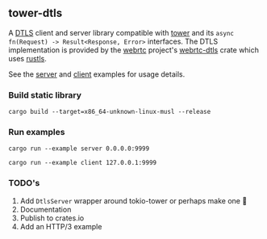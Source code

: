 
## tower-dtls 

A [DTLS](https://en.wikipedia.org/wiki/Datagram_Transport_Layer_Security) client and server library 
compatible with [tower](https://github.com/tower-rs/tower) and its `async fn(Request) -> Result<Response, Error>` interfaces. 
The DTLS implementation is provided by the [webrtc](https://github.com/webrtc-rs/webrtc) 
project's [webrtc-dtls](https://crates.io/crates/webrtc-dtls) crate which uses [rustls](https://github.com/rustls/rustls).

See the [server](./examples/server.rs) and [client](./examples/client.rs) examples for usage details. 

### Build static library
```shell
cargo build --target=x86_64-unknown-linux-musl --release
```

### Run examples
```shell
cargo run --example server 0.0.0.0:9999
```

```shell
cargo run --example client 127.0.0.1:9999
```

### TODO's
1. Add `DtlsServer` wrapper around tokio-tower or perhaps make one 🤔
1. Documentation
1. Publish to crates.io
1. Add an HTTP/3 example